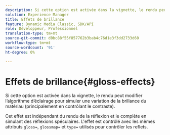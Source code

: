 ```yaml
---
description: Si cette option est activée dans la vignette, le rendu peut modifier l’algorithme d’éclairage pour simuler une variation de la brillance du matériau (principalement en contrôlant le contraste).
solution: Experience Manager
title: Effets de brillance
feature: Dynamic Media Classic, SDK/API
role: Développeur, Professionnel
translation-type: tm+mt
source-git-commit: d0bc88f55f857762b3bab4c76d1e3f3dd2733d60
workflow-type: tm+mt
source-wordcount: '91'
ht-degree: 0%

---
```



# Effets de brillance{#gloss-effects}

Si cette option est activée dans la vignette, le rendu peut modifier l’algorithme d’éclairage pour simuler une variation de la brillance du matériau (principalement en contrôlant le contraste).

Cet effet est indépendant du rendu de la réflexion et le complète en simulant des réflexions spéculaires. L&#39;effet est contrôlé avec les mêmes attributs `gloss=`, `glossmap=` et `type=` utilisés pour contrôler les reflets.
